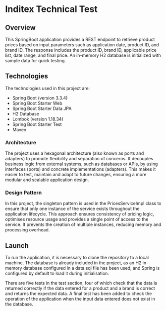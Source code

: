 # Inditex Technical Test
## Overview
This SpringBoot application provides a REST endpoint to retrieve product prices based on input parameters such as application date, product ID, and brand ID. The response includes the product ID, brand ID, applicable price list, date range, and final price. An in-memory H2 database is initialized with sample data for quick testing.
## Technologies
The technologies used in this project are:

+ Spring Boot (version 3.3.4)
+ Spring Boot Starter Web
+ Spring Boot Starter Data JPA
+ H2 Database
+ Lombok (version 1.18.34)
+ Spring Boot Starter Test
+ Maven
  
### Architecture
The project uses a hexagonal architecture (also known as ports and adapters) to promote flexibility and separation of concerns. It decouples business logic from external systems, such as databases or APIs, by using interfaces (ports) and concrete implementations (adapters). This makes it easier to test, maintain and adapt to future changes, ensuring a more modular and scalable application design.
### Design Pattern
In this project, the singleton pattern is used in the PricesServiceImpl class to ensure that only one instance of the service exists throughout the application lifecycle. This approach ensures consistency of pricing logic, optimises resource usage and provides a single point of access to the service. It prevents the creation of multiple instances, reducing memory and processing overhead.
## Launch
To run the application, it is necessary to clone the repository to a local machine. The database is already included in the project, as an H2 in-memory database configured in a data.sql file has been used, and Spring is configured by default to load it during initialisation. 

There are five tests in the test section, four of which check that the data is returned correctly if the data entered for a product and a brand is correct and returns the expected data. A final test has been added to check the operation of the application when the input data entered does not exist in the database.
